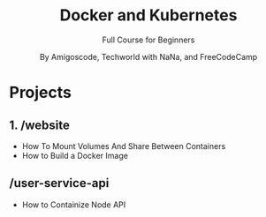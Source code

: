 <h1 align="center">
Docker and Kubernetes
</h1>
<p align="center">
Full Course for Beginners
</p>
<p align="center">
By Amigoscode, Techworld with NaNa, and FreeCodeCamp
</p>

# Projects

## 1. /website

- How To Mount Volumes And Share Between Containers
- How to Build a Docker Image

## /user-service-api

- How to Containize Node API
